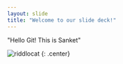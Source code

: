 ```yaml
---
layout: slide
title: "Welcome to our slide deck!"
---
```


"Hello Git! This is Sanket"

![riddlocat](https://octodex.github.com/images/riddlocat.png)
{: .center}
